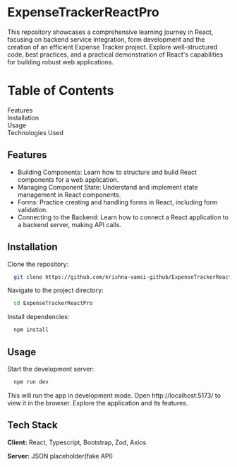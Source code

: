 
# ExpenseTrackerReactPro

This repository showcases a comprehensive learning journey in React, focusing on backend service integration, form development and the creation of an efficient Expense Tracker project. Explore well-structured code, best practices, and a practical demonstration of React's capabilities for building robust web applications.

# Table of Contents
Features    
Installation    
Usage   
Technologies Used



## Features

- Building Components: Learn how to structure and build React components for a web application.
- Managing Component State: Understand and implement state management in React components.
- Forms: Practice creating and handling forms in React, including form validation.
- Connecting to the Backend: Learn how to connect a React application to a backend server, making API calls.


## Installation

Clone the repository:

```bash
  git clone https://github.com/krishna-vamsi-github/ExpenseTrackerReactPro.git

```
Navigate to the project directory:

```bash
  cd ExpenseTrackerReactPro

```
Install dependencies:

```bash
  npm install

```
## Usage

Start the development server:

```bash
  npm run dev

```    
This will run the app in development mode. Open http://localhost:5173/ to view it in the browser.
Explore the application and its features.
## Tech Stack

**Client:** React, Typescript, Bootstrap, Zod, Axios

**Server:** JSON placeholder(fake API)


